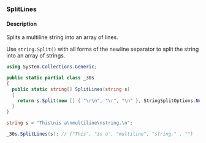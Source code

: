 ### SplitLines

#### Description
Splits a multiline string into an array of lines.

Use `string.Split()` with all forms of the newline separator to split the string into an array of strings.

```csharp
using System.Collections.Generic;

public static partial class _30s 
{
  public static string[] SplitLines(string s)
  {
    return s.Split(new [] { "\r\n", "\r", "\n" }, StringSplitOptions.None);
  }
}
```

```csharp
string s = "This\nis a\nmultiline\nstring.\n";

_30s.SplitLines(s); // {"This", "is a", "multiline", "string." , ""}
```
